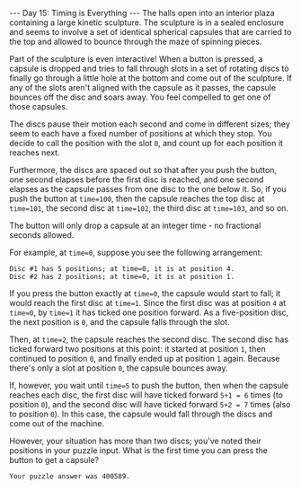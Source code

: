 ﻿--- Day 15: Timing is Everything ---
The halls open into an interior plaza containing a large kinetic sculpture. The sculpture is in a sealed enclosure and seems to involve a set of identical spherical capsules that are carried to the top and allowed to bounce through the maze of spinning pieces.

Part of the sculpture is even interactive! When a button is pressed, a capsule is dropped and tries to fall through slots in a set of rotating discs to finally go through a little hole at the bottom and come out of the sculpture. If any of the slots aren't aligned with the capsule as it passes, the capsule bounces off the disc and soars away. You feel compelled to get one of those capsules.

The discs pause their motion each second and come in different sizes; they seem to each have a fixed number of positions at which they stop. You decide to call the position with the slot `0`, and count up for each position it reaches next.

Furthermore, the discs are spaced out so that after you push the button, one second elapses before the first disc is reached, and one second elapses as the capsule passes from one disc to the one below it. So, if you push the button at `time=100`, then the capsule reaches the top disc at `time=101`, the second disc at `time=102`, the third disc at `time=103`, and so on.

The button will only drop a capsule at an integer time - no fractional seconds allowed.

For example, at `time=0`, suppose you see the following arrangement:

```
Disc #1 has 5 positions; at time=0, it is at position 4.
Disc #2 has 2 positions; at time=0, it is at position 1.
```

If you press the button exactly at `time=0`, the capsule would start to fall; it would reach the first disc at `time=1`. Since the first disc was at position `4` at `time=0`, by `time=1` it has ticked one position forward. As a five-position disc, the next position is `0`, and the capsule falls through the slot.

Then, at `time=2`, the capsule reaches the second disc. The second disc has ticked forward two positions at this point: it started at position `1`, then continued to position `0`, and finally ended up at position `1` again. Because there's only a slot at position `0`, the capsule bounces away.

If, however, you wait until `time=5` to push the button, then when the capsule reaches each disc, the first disc will have ticked forward `5+1 = 6` times (to position `0`), and the second disc will have ticked forward `5+2 = 7` times (also to position `0`). In this case, the capsule would fall through the discs and come out of the machine.

However, your situation has more than two discs; you've noted their positions in your puzzle input. What is the first time you can press the button to get a capsule?

`Your puzzle answer was 400589.`